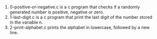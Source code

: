 1. 0-positive-or-negative.c is a c program that checks if a randomly generated number is positive, negative or zero.
2. 1-last-digit.c is a c program that print the last digit of the number stored in the variable n.
3. 2-print-alphabet.c prints the alphabet in lowercase, followed by a new line.

